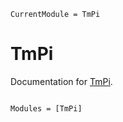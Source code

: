 ```@meta
CurrentModule = TmPi
```

# TmPi

Documentation for [TmPi](https://github.com/natgeo-wong/TmPi.jl).

```@index
```

```@autodocs
Modules = [TmPi]
```
